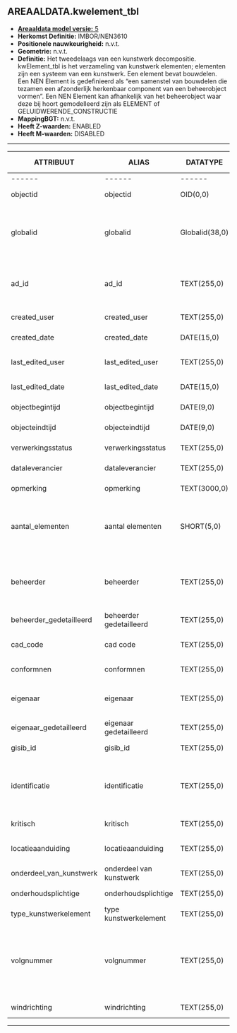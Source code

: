 ﻿## AREAALDATA.kwelement_tbl

* [__Areaaldata model versie:__ 5](https://provincienh.github.io/Leveren_Geoinformatie/dev/)
* __Herkomst Definitie:__ IMBOR/NEN3610
* __Positionele nauwkeurigheid:__ n.v.t.
* __Geometrie:__ n.v.t.
* __Definitie:__ Het tweedelaags van een kunstwerk decompositie. kwElement_tbl is het verzameling van kunstwerk elementen; elementen zijn een systeem van een kunstwerk. Een element bevat bouwdelen.  Een NEN Element is gedefinieerd als “een samenstel van bouwdelen die tezamen een afzonderlijk herkenbaar component van een beheerobject vormen”. Een NEN Element kan afhankelijk van het beheerobject waar deze bij hoort gemodelleerd zijn als ELEMENT of GELUIDWERENDE_CONSTRUCTIE
* __MappingBGT:__ n.v.t.
* __Heeft Z-waarden:__ ENABLED
* __Heeft M-waarden:__ DISABLED

***

|__ATTRIBUUT__|__ALIAS__|__DATATYPE__|__Oorsprong__|__Superklasse__|__Attribuuttype__|__Enumeratie/Referentie__|__Verwijzende sleutel__|__Standaard waarde__|__Definitie__|
|------|------|------|------|------|------|------|------|------|------|
|------                                    |------                                        |------                                 |-----    |
|objectid|objectid|OID(0,0)|PNH|AREAALDATA|Waarde wordt automatisch bepaald|||Default: None|Intern ArcGIS Identificatienummer, aangemaakt door ArcGIS.|
|globalid|globalid|Globalid(38,0)|PNH|AREAALDATA|Waarde wordt automatisch bepaald|||Default: None|Elk object heeft een unieke GlobalID (Global Unique Identifier). Dit is een systeemveld van de ArcGIS software welke noodzakelijk is om een aantal functionaliteiten binnen deze software te kunnen gebruiken.|
|ad_id|ad_id|TEXT(255,0)|PNH|AREAALDATA|GUID|||Default: None|Uniek identificatienummer voor het object dat onveranderlijk is zolang het object bestaat in Areaaldata: in format 'AD.[GUID]'. Dit moet worden ingevuld door de aannemer.|
|created_user|created_user|TEXT(255,0)|PNH|AREAALDATA|Waarde wordt automatisch bepaald|||Default: None|Naam van gebruiker die de rij heeft aangemaakt, gegenereerd door ArcGIS.|
|created_date|created_date|DATE(15,0)|PNH|AREAALDATA|Waarde wordt automatisch bepaald|||Default: None|Datum waarop de rij aan de database is toegevoegd, gegenereerd door ArcGIS.|
|last_edited_user|last_edited_user|TEXT(255,0)|PNH|AREAALDATA|Waarde wordt automatisch bepaald|||Default: None|Naam van gebruiker die de laatste mutatie heeft doorgevoerd, gegenereerd door ArcGIS.|
|last_edited_date|last_edited_date|DATE(15,0)|PNH|AREAALDATA|Waarde wordt automatisch bepaald|||Default: None|Datum van de laatste mutatie, gegenereerd door ArcGIS.|
|objectbegintijd|objectbegintijd|DATE(9,0)|PNH|AREAALDATA|Vrij invoerveld|||Default: None|Datum waarop het object bij de bronhouder is ontstaan.|
|objecteindtijd|objecteindtijd|DATE(9,0)|PNH|AREAALDATA|Vrij invoerveld|||Default: None|Datum waarop het object bij de bronhouder niet meer geldig is.|
|verwerkingsstatus|verwerkingsstatus|TEXT(255,0)|PNH|AREAALDATA|Enumeratie|keuzelijst [Verwerkingsstatus](../domeinen/Verwerkingsstatus.html)||Default: None|Status van de gegevens.|
|dataleverancier|dataleverancier|TEXT(255,0)|PNH|AREAALDATA|Vrij invoerveld|||Default: None|Leverancier van de data.|
|opmerking|opmerking|TEXT(3000,0)|PNH|AREAALDATA|Vrij invoerveld|||Default: None|Algemene opmerking voor het object, zoals een omschrijving of toelichting.|
|aantal_elementen|aantal elementen|SHORT(5,0)|PNH|Areaaldata|Vrij invoerveld|||Default: None|Indien een of meer dezelfde bouwdelen als een enkel bouwdeel mogen worden opgenomen, kan in dit attribuut worden aangegeven hoeveel bouwdelen het betreft. Let op: Enkel door PNH in te vullen|
|beheerder|beheerder|TEXT(255,0)|IMBOR|Beheerd object|Enumeratie/Referentie|keuzelijst [BeheerdObjectBeheerder](../domeinen/BeheerdObjectBeheerder.html)||Default: None|Een publiekrechtelijke instantie of (rechts)persoon die toeziet op de instandhouding van o.a. een object, kunstwerk of waterstaatswerk. De typen beheerder zijn conform de indeling in bronhouders (BGT).|
|beheerder_gedetailleerd|beheerder gedetailleerd|TEXT(255,0)|IMBOR|Beheerd object|Enumeratie/Referentie|keuzelijst [BeheerdObjectBeheerderGedetailleerd](../domeinen/BeheerdObjectBeheerderGedetailleerd.html)||Default: None|Nadere aanduiding van de beheerder van het beheerobject.|
|cad_code|cad code|TEXT(255,0)|PNH|Areaaldata|Enumeratie/Referentie|keuzelijst [CAD_code](../domeinen/CAD_code.html)||Default: None|Afkorting van het bouwdeel zoals opgenomen in bijbehorende CAD-tekeningen|
|conformnen|conformnen|TEXT(255,0)|PNH|Areaaldata|Enumeratie/Referentie|keuzelijst [JaNee](../domeinen/JaNee.html)||Default: None|Is Element conform NEN|
|eigenaar|eigenaar|TEXT(255,0)|IMBOR|Beheerd object|Enumeratie/Referentie|keuzelijst [BeheerdObjectEigenaar](../domeinen/BeheerdObjectEigenaar.html)||Default: None|(Rechts)persoon die het meest omvattend recht op een zaak heeft. De typen eigenaren zijn conform de indeling in bronhouders (BGT).|
|eigenaar_gedetailleerd|eigenaar gedetailleerd|TEXT(255,0)|IMBOR|Beheerd object|Enumeratie/Referentie|keuzelijst [BeheerdObjectEigenaarGedetailleerd](../domeinen/BeheerdObjectEigenaarGedetailleerd.html)||Default: None|Nadere aanduiding van de eigenaar van het beheerobject.|
|gisib_id|gisib_id|TEXT(255,0)|PNH|Areaaldata|Vrij invoerveld|||Default: None|ID beheer openbare ruimte (GISIB)|
|identificatie|identificatie|TEXT(255,0)|PNH|Areaaldata|Vrij invoerveld|||Default: None|Uniek identificatienummer voor het object dat onveranderlijk is zolang het object bestaat: bevat indien van toepassing BGT/IMKL ID in format ‘nl.imgeo/imkl.bronhouderscode.LokaalID’ of anders: ‘00000’.LokaalID|
|kritisch|kritisch|TEXT(255,0)|IMBOR|Beheerd object|Enumeratie/Referentie|keuzelijst [JaNee](../domeinen/JaNee.html)||Default: None|Kritisch|
|locatieaanduiding|locatieaanduiding|TEXT(255,0)|PNH|Kunstwerk|Enumeratie/Referentie|keuzelijst [Locatieaanduiding](../domeinen/Locatieaanduiding.html)||Default: None|Nadere specificatie van de locatie van het object aanvullend op de registratie van openbare ruimte en huisnummer.|
|onderdeel_van_kunstwerk|onderdeel van kunstwerk|TEXT(255,0)|PNH|Decompositie|Vrij invoerveld|||Default: None|De collectie van kunstwerk elementen|
|onderhoudsplichtige|onderhoudsplichtige|TEXT(255,0)|IMBOR|Beheerd object|Enumeratie/Referentie|keuzelijst [BeheerdObjectOnderhoudsplichtige](../domeinen/BeheerdObjectOnderhoudsplichtige.html)||Default: None|Organisatie die verantwoordelijk is voor het onderhoud van het beheerobject.|
|type_kunstwerkelement|type kunstwerkelement|TEXT(255,0)|PNH|Decompositie|Enumeratie/Referentie|keuzelijst [typeKWElement](../domeinen/typeKWElement.html)||Default: None|NEN kunstwerk elementen.|
|volgnummer|volgnummer|TEXT(255,0)|PNH|Areaaldata|Enumeratie/Referentie|keuzelijst [VOLGNUMMER](../domeinen/VOLGNUMMER.html)||Default: None|Indien een reeks van dezelfde bouwdelen voorkomen dan dienen deze worden met een volgnummer te worden geduid. De nummering dient logischerwijs te worden gestart met noord georiënteerde item als eerste te benoemen en vervolgens de daaropvolgende items door te nummeren met de klok mee|
|windrichting|windrichting|TEXT(255,0)|PNH|Areaaldata|Enumeratie/Referentie|keuzelijst [WINDRICHTING](../domeinen/WINDRICHTING.html)||Default: None|Om de locatie van verschillende bouwdelen aan te duiden|

***
